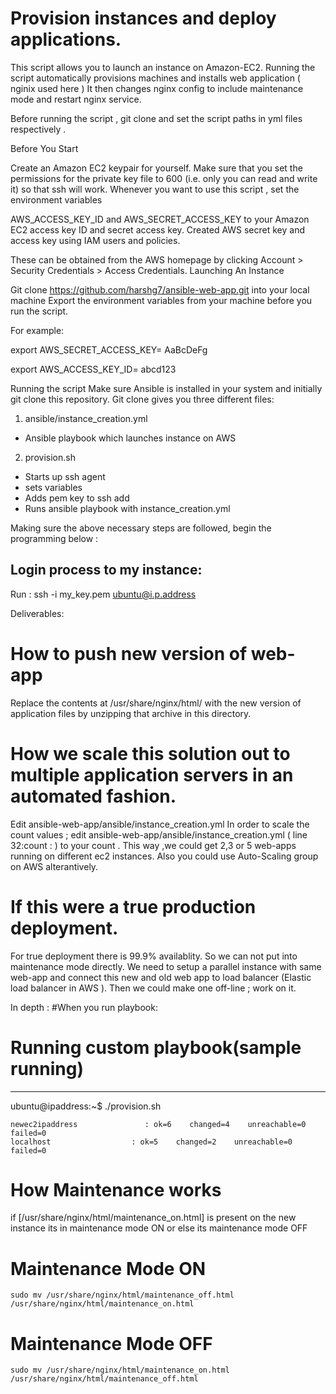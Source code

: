 
# Provision instances and deploy applications.

This script allows you to launch an instance on Amazon-EC2.
Running the script automatically provisions machines and installs web application ( nginix used here )
It then changes nginx config to include maintenance mode and restart nginx service.

Before running the script , git clone and set the script paths in yml files respectively .

Before You Start

Create an Amazon EC2 keypair for yourself. Make sure that you set the permissions for the private key file to 600 (i.e. only you can read and write it) so that ssh will work.
Whenever you want to use this script , set the environment variables 

AWS_ACCESS_KEY_ID and AWS_SECRET_ACCESS_KEY to your Amazon EC2 access key ID and secret access key. 
Created AWS secret key and access key using IAM users and policies.

These can be obtained from the AWS homepage by clicking Account > Security Credentials > Access Credentials.
Launching An Instance

Git clone https://github.com/harshg7/ansible-web-app.git into your local machine
Export the environment variables from your machine before you run the script.

For example:

export AWS_SECRET_ACCESS_KEY= AaBcDeFg

export AWS_ACCESS_KEY_ID= abcd123

Running the script
Make sure Ansible is installed in your system and initially git clone this repository.
Git clone gives you three different files:
1. ansible/instance_creation.yml 
- Ansible playbook which launches instance on AWS
2. provision.sh 
- Starts up ssh agent
- sets variables
- Adds pem key to ssh add
- Runs ansible playbook with instance_creation.yml

Making sure the above necessary steps are followed, begin the programming below :

Login process to my instance:
-----------------------
Run : 
ssh -i my_key.pem ubuntu@i.p.address

Deliverables:
# How to push new version of web-app
Replace the contents at /usr/share/nginx/html/ with the new version of application files by unzipping that archive in this directory.

# How we scale this solution out to multiple application servers in an automated fashion.
Edit ansible-web-app/ansible/instance_creation.yml
In order to scale the count values ; edit ansible-web-app/ansible/instance_creation.yml ( line 32:count : ) to your count .
This way ,we could get 2,3 or 5 web-apps running on different ec2 instances. 
Also you could use Auto-Scaling group on AWS alterantively.

# If this were a true production deployment.
For true deployment there is 99.9% availablity. So we can not put into maintenance mode directly. 
We need to setup a parallel instance with same web-app and connect this new and old web app to load balancer (Elastic load balancer in AWS ).
Then we could make one off-line ; work on it.

In depth :
#When you run playbook:
# Running custom playbook(sample running)
------------------------
ubuntu@ipaddress:~$ ./provision.sh
```
newec2ipaddress               : ok=6    changed=4    unreachable=0    failed=0
localhost                  : ok=5    changed=2    unreachable=0    failed=0
```
# How Maintenance works
if [/usr/share/nginx/html/maintenance_on.html] is present on the new instance its in maintenance mode ON
or else its maintenance mode OFF

# Maintenance Mode ON
```
sudo mv /usr/share/nginx/html/maintenance_off.html /usr/share/nginx/html/maintenance_on.html
```
# Maintenance Mode OFF
```
sudo mv /usr/share/nginx/html/maintenance_on.html /usr/share/nginx/html/maintenance_off.html
```
